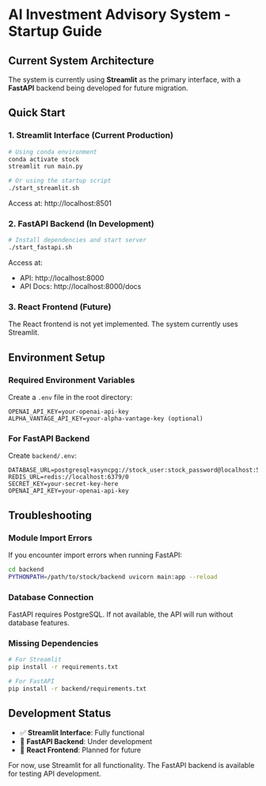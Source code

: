 # AI Investment Advisory System - Startup Guide

## Current System Architecture

The system is currently using **Streamlit** as the primary interface, with a **FastAPI** backend being developed for future migration.

## Quick Start

### 1. Streamlit Interface (Current Production)
```bash
# Using conda environment
conda activate stock
streamlit run main.py

# Or using the startup script
./start_streamlit.sh
```

Access at: http://localhost:8501

### 2. FastAPI Backend (In Development)
```bash
# Install dependencies and start server
./start_fastapi.sh
```

Access at:
- API: http://localhost:8000
- API Docs: http://localhost:8000/docs

### 3. React Frontend (Future)
The React frontend is not yet implemented. The system currently uses Streamlit.

## Environment Setup

### Required Environment Variables
Create a `.env` file in the root directory:
```env
OPENAI_API_KEY=your-openai-api-key
ALPHA_VANTAGE_API_KEY=your-alpha-vantage-key (optional)
```

### For FastAPI Backend
Create `backend/.env`:
```env
DATABASE_URL=postgresql+asyncpg://stock_user:stock_password@localhost:5432/stock_db
REDIS_URL=redis://localhost:6379/0
SECRET_KEY=your-secret-key-here
OPENAI_API_KEY=your-openai-api-key
```

## Troubleshooting

### Module Import Errors
If you encounter import errors when running FastAPI:
```bash
cd backend
PYTHONPATH=/path/to/stock/backend uvicorn main:app --reload
```

### Database Connection
FastAPI requires PostgreSQL. If not available, the API will run without database features.

### Missing Dependencies
```bash
# For Streamlit
pip install -r requirements.txt

# For FastAPI
pip install -r backend/requirements.txt
```

## Development Status

- ✅ **Streamlit Interface**: Fully functional
- 🚧 **FastAPI Backend**: Under development
- 📅 **React Frontend**: Planned for future

For now, use Streamlit for all functionality. The FastAPI backend is available for testing API development.